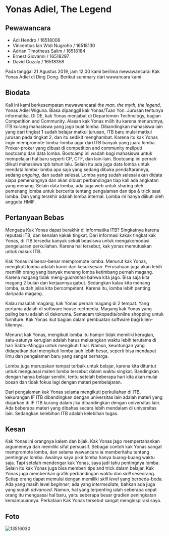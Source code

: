 # Yonas Adiel, The Legend
## Pewawancara
- Adi Hendro / 16518006
- Vincentius Ian Widi Nugroho / 16518130
- Adrian Timotheus Salim / 16518184
- Ernest Giovanni / 16518297
- David Gozaly / 16518358

Pada tanggal 21 Agustus 2019, jam 12.00 kami berlima mewawancarai Kak Yonas Adiel di Ding Dong. Berikut summary dari wawancara kami.

## Biodata
Kali ini kami berkesempatan mewawancarai *the man, the myth, the legend*, Yonas Adiel Wiguna. Biasa dipanggil kak Yonas/Tuan Yon.
Jurusan tentunya informatika. Di DE, kak Yonas menjabat di Departemen Technology, bagian Competition and Community. Alasan kak Yonas milih itu karena menurutnya,
ITB kurang mahasiswa yang jago buat lomba. Dibandingkan mahasiswa lain yang dari tingkat 1 sudah belajar matkul jurusan, ITB baru mulai matkul jurusan pada
tingkat 2, dan itu sedikit menghambat. Karena itu kak Yonas ingin mempromote lomba-lomba agar dari ITB banyak yang juara lomba.
Proker-proker yang dibuat di competition and community meliputi bootcamp dan data lomba. Bootcamp ini wadah bagi mahasiswa untuk mempelajari hal baru
seperti CP, CTF, dan lain-lain. Bootcamp ini pernah diikuti mahasiswa tpb tahun lalu. Selain itu ada juga data lomba untuk mendata lomba-lomba apa saja
yang sedang dibuka pendaftarannya, sedang *ongoing*, dan sudah selesai. Lomba yang sudah selesai akan didata siapa pemenangnya dan akan dibuat perbandingan
tiap kali ada angkatan yang menang. Selain data lomba, ada juga web untuk sharing oleh pemenang lomba untuk bercerita tentang pengalaman dan tips & trick
saat lomba. Dan yang terakhir adalah lomba internal. Lomba ini hanya diikuti oleh anggota HMIF.

## Pertanyaan Bebas
Mengapa Kak Yonas dapat berakhir di informatika ITB? Singkatnya karena reputasi ITB, dan kenalan kakak tingkat. Dari informasi kakak tingkat kak Yonas, di ITB tersedia banyak sekali beasiswa untuk mengakomodasi pengeluaran perkuliahan. Karena hal tersebut, kak yonas memutuskan untuk masuk ITB.

Kak Yonas ini benar-benar mempromote lomba. Menurut kak Yonas, mengikuti lomba adalah kunci dari kesuksesan. Perusahaan juga akan lebih memilih orang yang
banyak menang lomba ketimbang pernah magang. Karena magang tidak meng-*guarantee* bahwa kita jago. Bisa saja kita magang 2 bulan dan kerjaannya gabut. 
Sedangkan kalau kita menang lomba, sudah jelas kita bercompetent. Karena itu, lomba lebih penting daripada magang.

Kalau masalah magang, kak Yonas pernah magang di 2 tempat. Yang pertama adalah di software house rectmedia. Magang kak Yonas yang paling baru adalah di dekoruma.
Semacam tokopedia/online shopping untuk furniture. Kak Yonas ikut bagian dalam pembuatan software bagi klien-kliennya.

Menurut kak Yonas, mengikuti lomba itu hampir tidak memiliki kerugian, satu-satunya kerugian adalah harus meluangkan waktu lebih terutama di hari Sabtu-Minggu untuk mengikuti final. Namun, keuntungan yang didapatkan dari mengikuti lomba jauh lebih besar, seperti bisa mendapat ilmu dan pengalaman baru yang sangat berharga.

Lomba juga merupakan tempat terbaik untuk belajar, karena kita dituntut untuk menguasai materi lomba tersebut dalam waktu singkat. Bandingkan dengan hanya belajar sendiri, tentu setelah beberapa hari kita akan mulai bosan dan tidak fokus lagi dengan materi pembelajaran.

Dari pengalaman kak Yonas selama mengikuti perkuliahan di ITB, kekurangan IF ITB dibandingkan dengan universitas lain adalah materi yang diajarkan di IF ITB kurang dalam jika dibandingkan dengan universitas lain. Ada beberapa materi yang dibahas secara lebih mendalam di universitas lain. Sedangkan kelebihan ITB adalah kelebihan tugas.

## Kesan
Kak Yonas ini orangnya kalem dan bijak. Kak Yonas jago mempertahankan argumennya dan memiliki sifat persuasif. Sebagai contoh kak Yonas sangat mempromote lomba,
dan selama wawancara ia memberitahu tentang pentingnya lomba. Awalnya saya pikir lomba hanya buang-buang waktu saja. Tapi setelah mendengar kak Yonas, 
saya jadi tahu pentingnya lomba. Selain itu kak Yonas juga bisa memberi tips and trick dalam belajar.
Kak Yonas juga memberikan grafik perbandingan waktu dan *skill* seseorang. Setiap orang dapat memulai dengan memiliki *skill level* yang berbeda-beda. Ada yang masih level *beginner*, ada yang *intermediate*, bahkan ada juga yang sudah *advanced*.
Namun, hal yang terpenting ialah seberapa cepat orang itu menguasai hal baru, yaitu seberapa besar gradien peningkatan kemampuannya. Perkataan Kak Yonas tersebut sangat menginspirasi saya.

## Foto
![13516030](/13516030/16518006-16518130-16518184-16518297-16518358.jpg)
